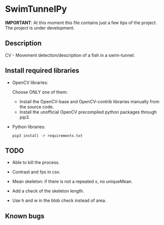 # SwimTunnelPy

**IMPORTANT**: At this moment this file contains just a few tips of the project. The project is under development.

## Description

CV - Movement detection/description of a fish in a swim-tunnel. 

## Install required libraries

+ OpenCV libraries:

    Choose ONLY one of them:

    * Install the OpenCV-base and OpenCV-contrib libraries manually from the source code. 
    * Install the unofficial OpenCV precompiled python packages through pip3. 

+ Python libraries:

    ```
    pip3 install -r requirements.txt
    ```

## TODO

- Able to kill the process.
- Contrast and fps in csv.

- Mean skeleton: if there is not a repeated x, no uniqueMean.
- Add a check of the skeleton length.
- Use h and w in the blob check instead of area.

## Known bugs
